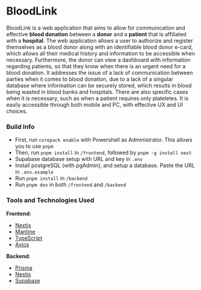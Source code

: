 # BloodLink
BloodLink is a web application that aims to allow for communication and effective **blood donation** between a __donor__ and a __patient__ that is affiliated with a __hospital__. The web application allows a user to authorize and register themselves as a blood donor along with an identifiable blood donor e-card, which allows all their medical history and information to be accessible when necessary. Furthermore, the donor can view a dashboard with information regarding patients, so that they know when there is an urgent need for a blood donation. It addresses the issue of a lack of communication between parties when it comes to blood donation, due to a lack of a singular database where information can be securely stored, which results in blood being wasted in blood banks and hospitals. There are also specific cases when it is necessary, such as when a patient requires only plateletes. It is easily accessible through both mobile and PC, with effective UX and UI choices.

### Build Info
- First, run `corepack enable` with Powershell as Administrator. This allows you to use `pnpm`
- Then, run `pnpm install` in `/frontend`, followed by `pnpm -g install next`
- Supabase database setup with URL and key in `.env`
- Install postgreSQL (with pgAdmin), and setup a database. Paste the URL in `.env.example`
- Run `pnpm install` in `/backend`
- Run `pnpm dev` in both `/frontend` and `/backend`
### Tools and Technologies Used
**Frontend:**

- [Nextjs](https://nextjs.org/)
- [Mantine](https://mantine.dev/)
- [TypeScript](https://www.typescriptlang.org/)
- [Axios](https://axios-http.com/)

**Backend:**
- [Prisma](https://www.prisma.io/)
- [Nestjs](https://nestjs.com/)
- [Supabase](https://supabase.com/)

